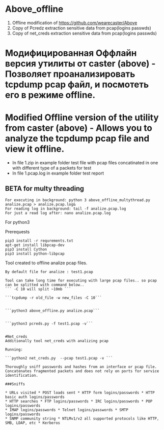 # Above_offline
1) Offline modification of https://github.com/wearecaster/Above
2) Copy of Pcredz extraction sensitive data from pcap(logins passwds)
3) Copy of net_creds extraction sensitive data from pcap(logins passwds)



# Модифицированная Оффлайн версия утилиты от caster (above) - Позволяет проанализировать tcpdump pcap файл, и посмотеть его в режиме offline.

# Modified Offline version of the utility from caster (above) - Allows you to analyze the tcpdump pcap file and view it offline.

* In file 1.zip in example folder test file with pcap files concatinated in one with different type of a packets for test
* In file 1.pcap.log in example folder test report

## BETA for multy threading
```
For executing in background: python 3 above_offline_multythread.py analize.pcap > analize.pcap.log&
For reading log in background: tail -f analize.pcap.log
For just a read log after: nano analize.pcap.log
```

For python3 

Prerequests
```
pip3 install -r requrements.txt
apt-get install libpcap-dev
pip3 install Cython
pip3 install python-libpcap
```

Tool created to offline analize pcap files.
```Executing:
By default file for analize : test1.pcap

Tool can take long time for executing with large pcap files.. so pcap can be splitted with command below.. 
``` -C 10 will split ~10mb ```

```tcpdump -r old_file -w new_files -C 10```


```python3 above_offline.py analize.pcap```


```python3 pcreds.py -f test1.pcap -v```


#Net_creds
Additionally tool net_creds with analizing pcap

Running:

```python2 net_creds.py  --pcap test1.pcap -v ```

Thoroughly sniff passwords and hashes from an interface or pcap file. 
Concatenates fragmented packets and does not rely on ports for service 
identification. 

###Sniffs

* URLs visited * POST loads sent * HTTP form logins/passwords * HTTP basic auth logins/passwords
* HTTP searches * FTP logins/passwords * IRC logins/passwords * POP logins/passwords
* IMAP logins/passwords * Telnet logins/passwords * SMTP logins/passwords
* SNMP community string * NTLMv1/v2 all supported protocols like HTTP, SMB, LDAP, etc * Kerberos

